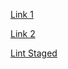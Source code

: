 [Link 1](https://dev.to/alexcoding42/set-up-typescript-eslint-husky-and-lint-staged-in-a-next-js-11-project-5g5j)

[Link 2](https://dev.to/hggonzalezdev/get-started-with-git-hooks-and-husky-2c3e)

[Lint Staged](https://blog.geekhunter.com.br/typescript-tutorial/)